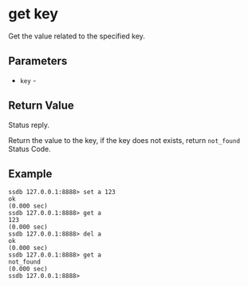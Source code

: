 # get key

Get the value related to the specified key.

## Parameters

* `key` - 

## Return Value

Status reply.

Return the value to the key, if the key does not exists, return `not_found` Status Code.

## Example

	ssdb 127.0.0.1:8888> set a 123
	ok
	(0.000 sec)
	ssdb 127.0.0.1:8888> get a
	123
	(0.000 sec)
	ssdb 127.0.0.1:8888> del a
	ok
	(0.000 sec)
	ssdb 127.0.0.1:8888> get a
	not_found
	(0.000 sec)
	ssdb 127.0.0.1:8888> 
